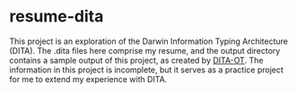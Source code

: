 # resume-dita
This project is an exploration of the Darwin Information Typing Architecture (DITA). The .dita files here comprise my resume, and the output directory contains a sample output of this project, as created by [DITA-OT](http://www.dita-ot.org/download). The information in this project is incomplete, but it serves as a practice project for me to extend my experience with DITA.
